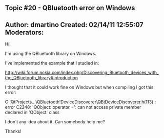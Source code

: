 Topic #20 - QBluetooth error on Windows
----------------------------------------------------------------------------
Author:     dmartino
Created:    02/14/11 12:55:07
Moderators:
----------------------------------------------------------------------------

Hi!

I'm using the QBluetooth library on Windows.

I've implemented the example that I studied in:



http://wiki.forum.nokia.com/index.php/Discovering_Bluetooth_devices_with_the_QBluetooth_library#Introduction

I thought that it could work fine on Windows but when compiling I got this error:

C:\!QtProjects\...\QBluetooth\!DeviceDiscoverer\QBtDeviceDiscoverer.h(113) : error C2248: 'QObject::operator =': can not access private member declared in 'QObject' class

I don't any idea about it. Can somebody help me?

Thanks!

